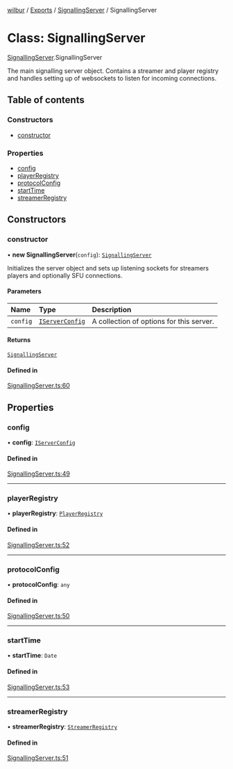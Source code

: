 [wilbur](../README.md) / [Exports](../modules.md) / [SignallingServer](../modules/SignallingServer.md) / SignallingServer

# Class: SignallingServer

[SignallingServer](../modules/SignallingServer.md).SignallingServer

The main signalling server object.
Contains a streamer and player registry and handles setting up of websockets
to listen for incoming connections.

## Table of contents

### Constructors

- [constructor](SignallingServer.SignallingServer.md#constructor)

### Properties

- [config](SignallingServer.SignallingServer.md#config)
- [playerRegistry](SignallingServer.SignallingServer.md#playerregistry)
- [protocolConfig](SignallingServer.SignallingServer.md#protocolconfig)
- [startTime](SignallingServer.SignallingServer.md#starttime)
- [streamerRegistry](SignallingServer.SignallingServer.md#streamerregistry)

## Constructors

### constructor

• **new SignallingServer**(`config`): [`SignallingServer`](SignallingServer.SignallingServer.md)

Initializes the server object and sets up listening sockets for streamers
players and optionally SFU connections.

#### Parameters

| Name | Type | Description |
| :------ | :------ | :------ |
| `config` | [`IServerConfig`](../interfaces/SignallingServer.IServerConfig.md) | A collection of options for this server. |

#### Returns

[`SignallingServer`](SignallingServer.SignallingServer.md)

#### Defined in

[SignallingServer.ts:60](https://github.com/mcottontensor/PixelStreamingInfrastructure/blob/32068e1/new_cirrus/src/SignallingServer.ts#L60)

## Properties

### config

• **config**: [`IServerConfig`](../interfaces/SignallingServer.IServerConfig.md)

#### Defined in

[SignallingServer.ts:49](https://github.com/mcottontensor/PixelStreamingInfrastructure/blob/32068e1/new_cirrus/src/SignallingServer.ts#L49)

___

### playerRegistry

• **playerRegistry**: [`PlayerRegistry`](PlayerRegistry.PlayerRegistry.md)

#### Defined in

[SignallingServer.ts:52](https://github.com/mcottontensor/PixelStreamingInfrastructure/blob/32068e1/new_cirrus/src/SignallingServer.ts#L52)

___

### protocolConfig

• **protocolConfig**: `any`

#### Defined in

[SignallingServer.ts:50](https://github.com/mcottontensor/PixelStreamingInfrastructure/blob/32068e1/new_cirrus/src/SignallingServer.ts#L50)

___

### startTime

• **startTime**: `Date`

#### Defined in

[SignallingServer.ts:53](https://github.com/mcottontensor/PixelStreamingInfrastructure/blob/32068e1/new_cirrus/src/SignallingServer.ts#L53)

___

### streamerRegistry

• **streamerRegistry**: [`StreamerRegistry`](StreamerRegistry.StreamerRegistry.md)

#### Defined in

[SignallingServer.ts:51](https://github.com/mcottontensor/PixelStreamingInfrastructure/blob/32068e1/new_cirrus/src/SignallingServer.ts#L51)
